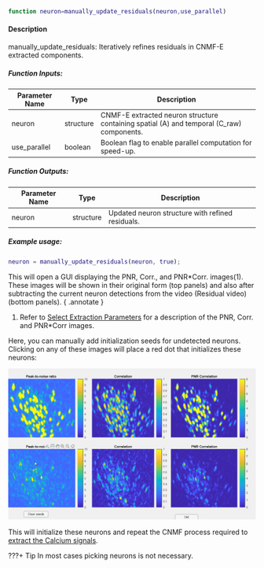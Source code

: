 ```matlab
function neuron=manually_update_residuals(neuron,use_parallel)
```

#### Description
manually_update_residuals: Iteratively refines residuals in CNMF-E extracted components.

##### Function Inputs:
| Parameter Name | Type    | Description                                 |
|---------------|---------|---------------------------------------------|
| neuron        | structure | CNMF-E extracted neuron structure containing spatial (A) and temporal (C_raw) components. |
| use_parallel  | boolean   | Boolean flag to enable parallel computation for speed-up. |

##### Function Outputs:
| Parameter Name | Type    | Description                                 |
|---------------|---------|---------------------------------------------|
| neuron        | structure | Updated neuron structure with refined residuals. |

##### Example usage:
```matlab
neuron = manually_update_residuals(neuron, true);
```
This will open a GUI displaying the PNR, Corr., and PNR*Corr. images(1). These images will be shown in their original form (top panels) and also after subtracting the current neuron detections from the video (Residual video) (bottom panels).
{ .annotate }

1.	Refer to [Select Extraction Parameters](extraction.md#gui) for a description of the PNR, Corr. and PNR*Corr images.


Here, you can manually add initialization seeds for undetected neurons. Clicking on any of these images will place a red dot that initializes these neurons:


![pick_residuals](../files/pick_residuals.gif)

This will initialize these neurons and repeat the CNMF process required to [extract the Calcium signals](extraction.md#ecs).

???+ Tip
	In most cases picking neurons is not necessary.
